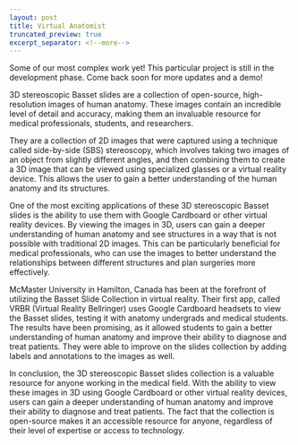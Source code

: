 ```yaml
---
layout: post
title: Virtual Anatomist
truncated_preview: true
excerpt_separator: <!--more-->
---
```


<div class="message">
  Some of our most complex work yet! This particular project is still in the development phase. Come back soon for more updates and a demo!
</div>

3D stereoscopic Basset slides are a collection of open-source, high-resolution images of human anatomy. These images contain an incredible level of detail and accuracy, making them an invaluable resource for medical professionals, students, and researchers.

They are a collection of 2D images that were captured using a technique called side-by-side (SBS) stereoscopy, which involves taking two images of an object from slightly different angles, and then combining them to create a 3D image that can be viewed using specialized glasses or a virtual reality device. This allows the user to gain a better understanding of the human anatomy and its structures.

One of the most exciting applications of these 3D stereoscopic Basset slides is the ability to use them with Google Cardboard or other virtual reality devices. By viewing the images in 3D, users can gain a deeper understanding of human anatomy and see structures in a way that is not possible with traditional 2D images. This can be particularly beneficial for medical professionals, who can use the images to better understand the relationships between different structures and plan surgeries more effectively.

McMaster University in Hamilton, Canada has been at the forefront of utilizing the Basset Slide Collection in virtual reality. Their first app, called VRBR (Virtual Reality Bellringer) uses Google Cardboard headsets to view the Basset slides, testing it with anatomy undergrads and medical students. The results have been promising, as it allowed students to gain a better understanding of human anatomy and improve their ability to diagnose and treat patients. They were able to improve on the slides collection by adding labels and annotations to the images as well.

In conclusion, the 3D stereoscopic Basset slides collection is a valuable resource for anyone working in the medical field. With the ability to view these images in 3D using Google Cardboard or other virtual reality devices, users can gain a deeper understanding of human anatomy and improve their ability to diagnose and treat patients. The fact that the collection is open-source makes it an accessible resource for anyone, regardless of their level of expertise or access to technology.